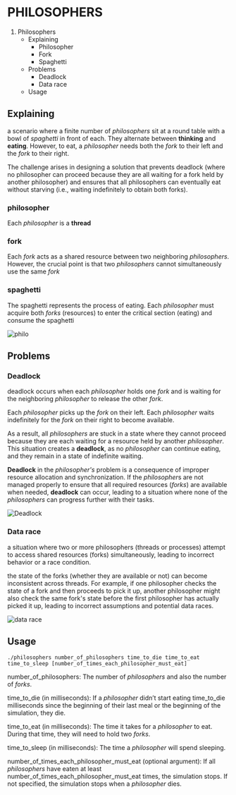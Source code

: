 # PHILOSOPHERS

1. Philosophers
   - Explaining
     - Philosopher
     - Fork
     - Spaghetti
   - Problems
     - Deadlock
     - Data race
   - Usage

## Explaining
a scenario where a finite number of *philosophers* sit at a round table with a bowl of *spaghetti* in front of each. They alternate between **thinking** and **eating**. However, to eat, a *philosopher* needs both the *fork* to their left and the *fork* to their right.

The challenge arises in designing a solution that prevents deadlock (where no philosopher can proceed because they are all waiting for a fork held by another philosopher) and ensures that all philosophers can eventually eat without starving (i.e., waiting indefinitely to obtain both forks).

### philosopher 
Each *philosopher* is a **thread**

### fork
Each *fork* acts as a shared resource between two neighboring *philosophers*. However, the crucial point is that two *philosophers* cannot simultaneously use the same *fork*

### spaghetti
The spaghetti represents the process of eating. Each *philosopher* must acquire both *forks* (resources) to enter the critical section (eating) and consume the spaghetti

![philo](https://github.com/Efeblk/philosophers/assets/108200358/0c60f5df-3108-4a64-8971-c8609487e9b8)

## Problems

### Deadlock

deadlock occurs when each *philosopher* holds one *fork* and is waiting for the neighboring *philosopher* to release the other *fork*.

Each *philosopher* picks up the *fork* on their left.
Each *philosopher* waits indefinitely for the *fork* on their right to become available.

As a result, all *philosophers* are stuck in a state where they cannot proceed because they are each waiting for a resource held by another *philosopher*. This situation creates a **deadlock**, as no *philosopher* can continue eating, and they remain in a state of indefinite waiting.

**Deadlock** in the *philosopher's* problem is a consequence of improper resource allocation and synchronization. If the *philosopher*s are not managed properly to ensure that all required resources (*forks*) are available when needed, **deadlock** can occur, leading to a situation where none of the *philosophers* can progress further with their tasks.

![Deadlock](https://github.com/Efeblk/philosophers/assets/108200358/8e9377c5-b83b-44b1-97b3-bb988d3dc66a)

### Data race

a situation where two or more philosophers (threads or processes) attempt to access shared resources (forks) simultaneously, leading to incorrect behavior or a race condition.

the state of the forks (whether they are available or not) can become inconsistent across threads. For example, if one philosopher checks the state of a fork and then proceeds to pick it up, another philosopher might also check the same fork's state before the first philosopher has actually picked it up, leading to incorrect assumptions and potential data races.

![data race](https://github.com/Efeblk/philosophers/assets/108200358/c4a60ceb-c2ae-4703-8460-489028330a78)

## Usage

```
./philosophers number_of_philosophers time_to_die time_to_eat time_to_sleep [number_of_times_each_philosopher_must_eat]
```

number_of_philosophers: The number of *philosophers* and also the number
of *forks*.

time_to_die (in milliseconds): If a *philosopher* didn’t start eating time_to_die
milliseconds since the beginning of their last meal or the beginning of the simulation, they die.

time_to_eat (in milliseconds): The time it takes for a *philosopher* to eat.
During that time, they will need to hold two *forks*.

time_to_sleep (in milliseconds): The time a *philosopher* will spend sleeping.

number_of_times_each_philosopher_must_eat (optional argument): If all
*philosophers* have eaten at least number_of_times_each_philosopher_must_eat
times, the simulation stops. If not specified, the simulation stops when a
*philosopher* dies.

